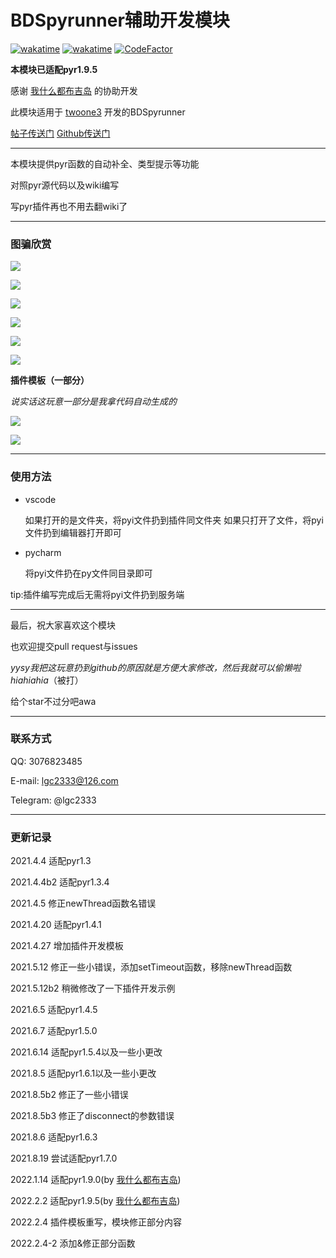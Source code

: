 # BDSpyrunner辅助开发模块

[![wakatime](https://wakatime.com/badge/user/b61b0f9a-f40b-4c82-bc51-0a75c67bfccf/project/03b54761-d478-472e-a9d6-211cf047cce6.svg)](https://wakatime.com/badge/user/b61b0f9a-f40b-4c82-bc51-0a75c67bfccf/project/03b54761-d478-472e-a9d6-211cf047cce6)
[![wakatime](https://wakatime.com/badge/user/b61b0f9a-f40b-4c82-bc51-0a75c67bfccf/project/bd7d0e0f-4bf7-48ec-9573-d02e74b8c88e.svg)](https://wakatime.com/badge/user/b61b0f9a-f40b-4c82-bc51-0a75c67bfccf/project/bd7d0e0f-4bf7-48ec-9573-d02e74b8c88e)
[![CodeFactor](https://www.codefactor.io/repository/github/lgc2333/bdspyrunnerdevmodule/badge)](https://www.codefactor.io/repository/github/lgc2333/bdspyrunnerdevmodule)

**本模块已适配pyr1.9.5**

感谢 [我什么都布吉岛](https://github.com/The-Flash5) 的协助开发

此模块适用于 [twoone3](https://github.com/twoone-3) 开发的BDSpyrunner

[帖子传送门](https://www.minebbs.com/threads/bdspyrunner-python.5949)
[Github传送门](https://github.com/twoone-3/BDSpyrunner)

----

本模块提供pyr函数的自动补全、类型提示等功能

对照pyr源代码以及wiki编写

写pyr插件再也不用去翻wiki了

----

### 图骗欣赏

![](./readme/module1.png)

![](./readme/module2.png)

![](./readme/module3.png)

![](./readme/module4.png)

![](./readme/module5.png)

![](./readme/module6.png)

**插件模板（一部分）**

*说实话这玩意一部分是我拿代码自动生成的*

![](./readme/plugin_example1.png)

![](./readme/plugin_example2.png)

----

### 使用方法

- vscode

  如果打开的是文件夹，将pyi文件扔到插件同文件夹 如果只打开了文件，将pyi文件扔到编辑器打开即可


- pycharm

  将pyi文件扔在py文件同目录即可

tip:插件编写完成后无需将pyi文件扔到服务端

----

最后，祝大家喜欢这个模块

也欢迎提交pull request与issues

*yysy我把这玩意扔到github的原因就是方便大家修改，然后我就可以偷懒啦hiahiahia*（被打）

给个star不过分吧awa

---

### 联系方式

QQ: 3076823485

E-mail: lgc2333@126.com

Telegram: @lgc2333

----

### 更新记录

2021.4.4 适配pyr1.3

2021.4.4b2 适配pyr1.3.4

2021.4.5 修正newThread函数名错误

2021.4.20 适配pyr1.4.1

2021.4.27 增加插件开发模板

2021.5.12 修正一些小错误，添加setTimeout函数，移除newThread函数

2021.5.12b2 稍微修改了一下插件开发示例

2021.6.5 适配pyr1.4.5

2021.6.7 适配pyr1.5.0

2021.6.14 适配pyr1.5.4以及一些小更改

2021.8.5 适配pyr1.6.1以及一些小更改

2021.8.5b2 修正了一些小错误

2021.8.5b3 修正了disconnect的参数错误

2021.8.6 适配pyr1.6.3

2021.8.19 尝试适配pyr1.7.0

2022.1.14 适配pyr1.9.0(by [我什么都布吉岛](https://github.com/The-Flash5))

2022.2.2 适配pyr1.9.5(by [我什么都布吉岛](https://github.com/The-Flash5))

2022.2.4 插件模板重写，模块修正部分内容

2022.2.4-2 添加&修正部分函数